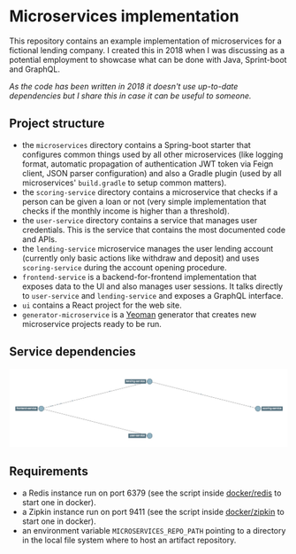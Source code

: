 # Microservices implementation

This repository contains an example implementation of microservices for a fictional lending company.
I created this in 2018 when I was discussing as a potential employment to showcase what can be done with Java, Sprint-boot and GraphQL.

*As the code has been written in 2018 it doesn't use up-to-date dependencies but I share this in case it can be useful to someone.*

## Project structure

- the `microservices` directory contains a Spring-boot starter that configures common things used by all other microservices (like logging format, automatic propagation of authentication JWT token via Feign client, JSON parser configuration) and also a Gradle plugin (used by all microservices' `build.gradle` to setup common matters).
- the `scoring-service` directory contains a microservice that checks if a person can be given a loan or not (very simple implementation that checks if the monthly income is higher than a threshold).
- the `user-service` directory contains a service that manages user credentials. This is the service that contains the most documented code and APIs.
- the `lending-service` microservice manages the user lending account (currently only basic actions like withdraw and deposit) and uses `scoring-service` during the account opening procedure.
- `frontend-service` is a backend-for-frontend implementation that exposes data to the UI and also manages user sessions. It talks directly to `user-service` and `lending-service` and exposes a GraphQL interface.
- `ui` contains a React project for the web site.
- `generator-microservice` is a [Yeoman](http://yeoman.io) generator that creates new microservice projects ready to be run.

## Service dependencies

![dependency diagram](docs/dependencies.png)

## Requirements

- a Redis instance run on port 6379 (see the script inside [docker/redis](docker/redis) to start one in docker).
- a Zipkin instance run on port 9411 (see the script inside [docker/zipkin](docker/zipkin) to start one in docker).
- an environment variable `MICROSERVICES_REPO_PATH` pointing to a directory in the local file system where to host an artifact repository.
